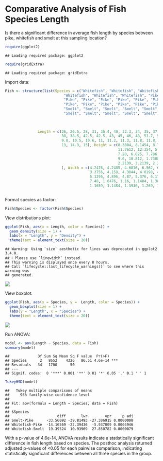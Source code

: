 Comparative Analysis of Fish Species Length
================

Is there a significant difference in average fish length by species
between pike, whitefish and smelt at this sampling location?

``` r
require(ggplot2)
```

    ## Loading required package: ggplot2

``` r
require(gridExtra)
```

    ## Loading required package: gridExtra

Import data:

``` r
Fish <- structure(list(Species = c("Whitefish", "Whitefish", "Whitefish", 
                           "Whitefish", "Whitefish", "Whitefish", "Pike", "Pike", "Pike", 
                           "Pike", "Pike", "Pike", "Pike", "Pike", "Pike", "Pike", "Pike", 
                           "Pike", "Pike", "Pike", "Pike", "Pike", "Pike", "Smelt", "Smelt", 
                           "Smelt", "Smelt", "Smelt", "Smelt", "Smelt", "Smelt", "Smelt", 
                           "Smelt", "Smelt", "Smelt", "Smelt", "Smelt"), Weight = c(270, 
                                                                                    270, 306, 540, 800, 1000, 200, 300, 300, 300, 430, 345, 456, 
                                                                                    510, 540, 500, 567, 770, 950, 1250, 1600, 1550, 1650, 6.7, 7.5, 
                                                                                    7, 9.7, 9.8, 8.7, 10, 9.9, 9.8, 12.2, 13.4, 12.2, 19.7, 19.9), 
               Length = c(26, 26.5, 28, 31, 36.4, 40, 32.3, 34, 35, 37.3, 
                          38, 38.5, 42.5, 42.5, 43, 45, 46, 48, 51.7, 56, 60, 60, 63.4, 
                          9.8, 10.5, 10.6, 11, 11.2, 11.3, 11.8, 11.8, 12, 12.2, 12.4, 
                          13, 14.3, 15), Height = c(8.3804, 8.1454, 8.778, 10.744, 
                                                    11.7612, 12.354, 5.568, 5.7078, 5.9364, 6.2884, 7.29, 6.396, 
                                                    7.28, 6.825, 7.786, 6.96, 7.792, 7.68, 8.9262, 10.6863, 9.6, 
                                                    9.6, 10.812, 1.7388, 1.972, 1.7284, 2.196, 2.0832, 1.9782, 
                                                    2.2139, 2.2139, 2.2044, 2.0904, 2.43, 2.277, 2.8728, 2.9322
                          ), Width = c(4.2476, 4.2485, 4.6816, 6.562, 6.5736, 6.525, 
                                       3.3756, 4.158, 4.3844, 4.0198, 4.5765, 3.977, 4.3225, 4.459, 
                                       5.1296, 4.896, 4.87, 5.376, 6.1712, 6.9849, 6.144, 6.144, 
                                       7.48, 1.0476, 1.16, 1.1484, 1.38, 1.2772, 1.2852, 1.2838, 
                                       1.1659, 1.1484, 1.3936, 1.269, 1.2558, 2.0672, 1.8792)), class = "data.frame", row.names = c(NA, 
                                                                                                                                    -37L))
```

Format species as factor:

``` r
Fish$Species <- factor(Fish$Species)
```

View distributions plot:

``` r
ggplot(Fish, aes(x = Length, color = Species)) +
  geom_density(size = 1) +
  labs(x = "Length", y = "Density") +
  theme(text = element_text(size = 20))
```

    ## Warning: Using `size` aesthetic for lines was deprecated in ggplot2 3.4.0.
    ## ℹ Please use `linewidth` instead.
    ## This warning is displayed once every 8 hours.
    ## Call `lifecycle::last_lifecycle_warnings()` to see where this warning was
    ## generated.

![](Comparitive-Analysis-of-Fish-Species-Length_files/figure-gfm/unnamed-chunk-4-1.png)<!-- -->

View boxplot:

``` r
ggplot(Fish, aes(x = Species, y =  Length, color = Species)) +
  geom_boxplot(size = 1) +
  labs(y = "Length", x = "Species") +
  theme(text = element_text(size = 20))
```

![](Comparitive-Analysis-of-Fish-Species-Length_files/figure-gfm/unnamed-chunk-5-1.png)<!-- -->

Run ANOVA:

``` r
model <- aov(Length ~ Species, data = Fish)
summary(model)
```

    ##             Df Sum Sq Mean Sq F value  Pr(>F)    
    ## Species      2   8652    4326   86.51 4.6e-14 ***
    ## Residuals   34   1700      50                    
    ## ---
    ## Signif. codes:  0 '***' 0.001 '**' 0.01 '*' 0.05 '.' 0.1 ' ' 1

``` r
TukeyHSD(model)
```

    ##   Tukey multiple comparisons of means
    ##     95% family-wise confidence level
    ## 
    ## Fit: aov(formula = Length ~ Species, data = Fish)
    ## 
    ## $Species
    ##                      diff       lwr        upr     p adj
    ## Smelt-Pike      -33.56092 -39.81493 -27.306915 0.0000000
    ## Whitefish-Pike  -14.16569 -22.39436  -5.937009 0.0004946
    ## Whitefish-Smelt  19.39524  10.93969  27.850782 0.0000079

With a p-value of 4.6e-14, ANOVA results indicate a statistically
significant difference in fish length based on species. The posthoc
analysis returned adjusted p-values of \<0.05 for each pairwise
comparison, indicating statistically significant differences between all
three species in the group.
